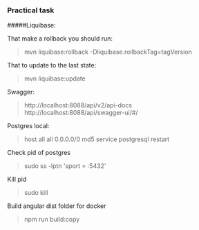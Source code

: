 ### Practical task

       
        
#####Liquibase:

That make a rollback you should run: 
> mvn liquibase:rollback -Dliquibase.rollbackTag=tagVersion

That to update to the last state:
> mvn liquibase:update

Swagger:
> http://localhost:8088/api/v2/api-docs
> http://localhost:8088/api/swagger-ui/#/

Postgres local:
> host all all 0.0.0.0/0 md5
> service postgresql restart

Check pid of postgres
> sudo ss -lptn 'sport = :5432'

Kill pid
> sudo kill <pid>

Build angular dist folder for docker
> npm run build:copy

